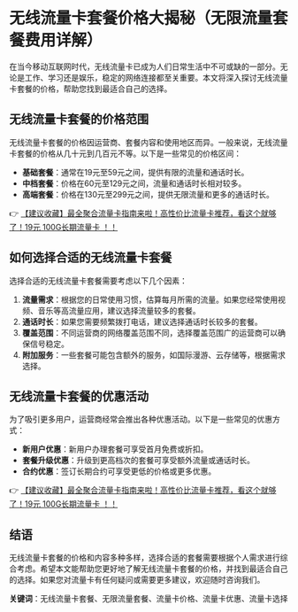 # 无线流量卡套餐价格大揭秘（无限流量套餐费用详解）

在当今移动互联网时代，无线流量卡已成为人们日常生活中不可或缺的一部分。无论是工作、学习还是娱乐，稳定的网络连接都至关重要。本文将深入探讨无线流量卡套餐的价格，帮助您找到最适合自己的选择。

## 无线流量卡套餐的价格范围

无线流量卡套餐的价格因运营商、套餐内容和使用地区而异。一般来说，无线流量卡套餐的价格从几十元到几百元不等。以下是一些常见的价格区间：

- **基础套餐**：通常在19元至59元之间，提供有限的流量和通话时长。
- **中档套餐**：价格在60元至129元之间，流量和通话时长相对较多。
- **高端套餐**：价格在130元至299元之间，提供无限流量和更多的通话时长。

👉 [【建议收藏】最全聚合流量卡指南来啦！高性价比流量卡推荐，看这个就够了！19元 100G长期流量卡 ！！](https://bit.ly/Liuliangka)

## 如何选择合适的无线流量卡套餐

选择合适的无线流量卡套餐需要考虑以下几个因素：

1. **流量需求**：根据您的日常使用习惯，估算每月所需的流量。如果您经常使用视频、音乐等高流量应用，建议选择流量较多的套餐。
2. **通话时长**：如果您需要频繁拨打电话，建议选择通话时长较多的套餐。
3. **覆盖范围**：不同运营商的网络覆盖范围不同，选择覆盖范围广的运营商可以确保信号稳定。
4. **附加服务**：一些套餐可能包含额外的服务，如国际漫游、云存储等，根据需求选择。

## 无线流量卡套餐的优惠活动

为了吸引更多用户，运营商经常会推出各种优惠活动。以下是一些常见的优惠方式：

- **新用户优惠**：新用户办理套餐可享受首月免费或折扣。
- **套餐升级优惠**：升级到更高档次的套餐可享受额外流量或通话时长。
- **合约优惠**：签订长期合约可享受更低的价格或更多优惠。

👉 [【建议收藏】最全聚合流量卡指南来啦！高性价比流量卡推荐，看这个就够了！19元 100G长期流量卡 ！！](https://bit.ly/Liuliangka)

## 结语

无线流量卡套餐的价格和内容多种多样，选择合适的套餐需要根据个人需求进行综合考虑。希望本文能帮助您更好地了解无线流量卡套餐的价格，并找到最适合自己的选择。如果您对流量卡有任何疑问或需要更多建议，欢迎随时咨询我们。

**关键词**：无线流量卡套餐、无限流量套餐、流量卡价格、流量卡优惠、流量卡选择